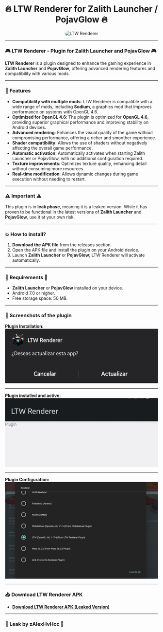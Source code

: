 <h1 align="center">🔥 LTW Renderer for Zalith Launcher / PojavGlow 🔥</h1>

<p align="center">
  <img src="https://github.com/zAlexHvHcc/zAlexHvHcc/raw/main/pic1.png" alt="LTW Renderer" width="180" style="border-radius: 15px;" />
</p>

---

### 🎮 LTW Renderer - Plugin for Zalith Launcher and PojavGlow 🎮

**LTW Renderer** is a plugin designed to enhance the gaming experience in **Zalith Launcher** and **PojavGlow**, offering advanced rendering features and compatibility with various mods.

---

### 🚀 Features

- **Compatibility with multiple mods**: LTW Renderer is compatible with a wide range of mods, including **Sodium**, a graphics mod that improves performance on systems with OpenGL 4.6. 
- **Optimized for OpenGL 4.6**: The plugin is optimized for **OpenGL 4.6**, providing superior graphical performance and improving stability on Android devices.
- **Advanced rendering**: Enhances the visual quality of the game without compromising performance, offering a richer and smoother experience.
- **Shader compatibility**: Allows the use of shaders without negatively affecting the overall game performance.
- **Automatic activation**: Automatically activates when starting Zalith Launcher or PojavGlow, with no additional configuration required.
- **Texture improvements**: Optimizes texture quality, enhancing detail without consuming more resources.
- **Real-time modification**: Allows dynamic changes during game execution without needing to restart.

---

### ⚠️ **Important** ⚠️

This plugin is in **leak phase**, meaning it is a leaked version. While it has proven to be functional in the latest versions of **Zalith Launcher** and **PojavGlow**, use it at your own risk.

---

### 💥 How to install?

1. **Download the APK file** from the releases section.
2. Open the APK file and install the plugin on your Android device.
3. Launch **Zalith Launcher** or **PojavGlow**; LTW Renderer will activate automatically.

---

### 🔹 **Requirements** 🔹

- **Zalith Launcher** or **PojavGlow** installed on your device.
- Android 7.0 or higher.
- Free storage space: 50 MB.

---

### 📲 **Screenshots of the plugin**

**Plugin Installation:**
![Plugin Installation](https://github.com/zAlexHvHcc/LTW-Renderer-Plugin-For-Zalith-Pojav/blob/main/Screenshot_20250410_094057_Package%20installer.jpg)

---

**Plugin installed and active:**
![Plugin Installed](https://github.com/zAlexHvHcc/LTW-Renderer-Plugin-For-Zalith-Pojav/blob/main/Screenshot_20250410_093952_LTW%20Renderer.jpg)

---

**Plugin Configuration:**
![Plugin Configuration](https://github.com/zAlexHvHcc/LTW-Renderer-Plugin-For-Zalith-Pojav/blob/main/Screenshot_20250410_094037.jpg)

---

### 📥 **Download LTW Renderer APK**

- **[Download LTW Renderer APK (Leaked Version)](https://github.com/zAlexHvHcc/LTW-Renderer-Plugin-For-Zalith-Pojav/releases/download/LTW/LTW.Renderer_1.0.apk)**

---

### 💎 **Leak by zAlexHvHcc** 💎
